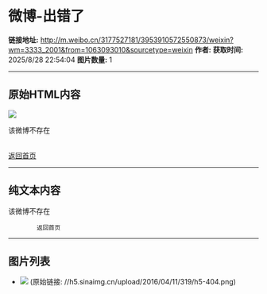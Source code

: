 # 微博-出错了

**链接地址:** http://m.weibo.cn/3177527181/3953910572550873/weixin?wm=3333_2001&from=1063093010&sourcetype=weixin
**作者:** 
**获取时间:** 2025/8/28 22:54:04
**图片数量:** 1

---

## 原始HTML内容


<div class="h5-4box">
		<div class="h5-4img">
			<img src="./images/image_1.jpg">
		</div>
    <p class="h5-4con">该微博不存在</p>
    <br>
            <div class="h5-5con"><a href="/">返回首页</a></div>    </div>




---

## 纯文本内容

该微博不存在
    
            返回首页

---

## 图片列表

- ![](./images/image_1.jpg) (原始链接: //h5.sinaimg.cn/upload/2016/04/11/319/h5-404.png)
